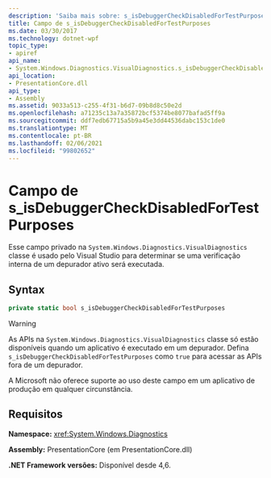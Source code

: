 ```yaml
---
description: 'Saiba mais sobre: s_isDebuggerCheckDisabledForTestPurposes campo'
title: Campo de s_isDebuggerCheckDisabledForTestPurposes
ms.date: 03/30/2017
ms.technology: dotnet-wpf
topic_type:
- apiref
api_name:
- System.Windows.Diagnostics.VisualDiagnostics.s_isDebuggerCheckDisabledForTestPurposes
api_location:
- PresentationCore.dll
api_type:
- Assembly
ms.assetid: 9033a513-c255-4f31-b6d7-09b8d8c50e2d
ms.openlocfilehash: a71235c13a7a35872bcf5374be8077bafad5ff9a
ms.sourcegitcommit: ddf7edb67715a5b9a45e3dd44536dabc153c1de0
ms.translationtype: MT
ms.contentlocale: pt-BR
ms.lasthandoff: 02/06/2021
ms.locfileid: "99802652"
---
```

# <a name="s_isdebuggercheckdisabledfortestpurposes-field"></a>Campo de s_isDebuggerCheckDisabledForTestPurposes

Esse campo privado na `System.Windows.Diagnostics.VisualDiagnostics` classe é usado pelo Visual Studio para determinar se uma verificação interna de um depurador ativo será executada.

## <a name="syntax"></a>Syntax

```csharp
private static bool s_isDebuggerCheckDisabledForTestPurposes
```

> [!WARNING]
> As APIs na `System.Windows.Diagnostics.VisualDiagnostics` classe só estão disponíveis quando um aplicativo é executado em um depurador. Defina `s_isDebuggerCheckDisabledForTestPurposes` como `true` para acessar as APIs fora de um depurador.
>
> A Microsoft não oferece suporte ao uso deste campo em um aplicativo de produção em qualquer circunstância.

## <a name="requirements"></a>Requisitos

**Namespace:** <xref:System.Windows.Diagnostics>

**Assembly:** PresentationCore (em PresentationCore.dll)

**.NET Framework versões:** Disponível desde 4,6.
